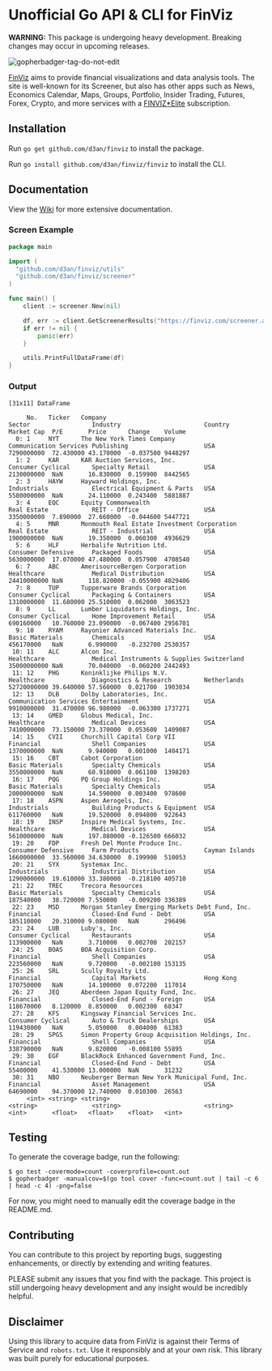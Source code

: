 # Unofficial Go API & CLI for FinViz

**WARNING:** This package is undergoing heavy development. Breaking changes may occur in upcoming releases.

![gopherbadger-tag-do-not-edit](https://img.shields.io/badge/Go%20Coverage-52%25-brightgreen.svg?longCache=true&style=flat)

[FinViz](https://finviz.com/?a=128493348) aims to provide financial visualizations and data analysis tools.
The site is well-known for its Screener, but also has other apps such as News, Economics Calendar, Maps, Groups,
Portfolio, Insider Trading, Futures, Forex, Crypto, and more services with a [FINVIZ*Elite](https://finviz.com/elite.ashx?a=128493348) subscription.

## Installation

Run `go get github.com/d3an/finviz` to install the package.

Run `go install github.com/d3an/finviz/finviz` to install the CLI.

## Documentation

View the [Wiki](https://github.com/d3an/finviz/wiki) for more extensive documentation.

### Screen Example

```go
package main

import (
  "github.com/d3an/finviz/utils"
  "github.com/d3an/finviz/screener"
)

func main() {
    client := screener.New(nil)

    df, err := client.GetScreenerResults("https://finviz.com/screener.ashx?v=110&s=ta_unusualvolume&f=exch_nyse,cap_largeunder&o=-volume")
    if err != nil {
        panic(err)
    }

    utils.PrintFullDataFrame(df)
}
```

### Output

```
[31x11] DataFrame

     No.   Ticker   Company                                         Sector                 Industry                       Country        Market Cap  P/E       Price      Change    Volume
  0: 1     NYT      The New York Times Company                      Communication Services Publishing                     USA            7290000000  72.430000 43.170000  -0.037500 9448297
  1: 2     KAR      KAR Auction Services, Inc.                      Consumer Cyclical      Specialty Retail               USA            2130000000  NaN       16.830000  0.159900  8442565
  2: 3     HAYW     Hayward Holdings, Inc.                          Industrials            Electrical Equipment & Parts   USA            5580000000  NaN       24.110000  0.243400  5881887
  3: 4     EQC      Equity Commonwealth                             Real Estate            REIT - Office                  USA            3350000000  7.890000  27.660000  -0.044600 5447721
  4: 5     MNR      Monmouth Real Estate Investment Corporation     Real Estate            REIT - Industrial              USA            1900000000  NaN       19.350000  0.060300  4936629
  5: 6     HLF      Herbalife Nutrition Ltd.                        Consumer Defensive     Packaged Foods                 USA            5630000000  17.070000 47.480000  0.057900  4708540
  6: 7     ABC      AmerisourceBergen Corporation                   Healthcare             Medical Distribution           USA            24410000000 NaN       118.820000 -0.055900 4029406
  7: 8     TUP      Tupperware Brands Corporation                   Consumer Cyclical      Packaging & Containers         USA            1310000000  11.680000 25.510000  0.062000  3063523
  8: 9     LL       Lumber Liquidators Holdings, Inc.               Consumer Cyclical      Home Improvement Retail        USA            690160000   10.760000 23.090000  -0.067400 2956701
  9: 10    RYAM     Rayonier Advanced Materials Inc.                Basic Materials        Chemicals                      USA            456170000   NaN       6.990000   -0.232700 2530357
 10: 11    ALC      Alcon Inc.                                      Healthcare             Medical Instruments & Supplies Switzerland    35000000000 NaN       70.040000  -0.060200 2442493
 11: 12    PHG      Koninklijke Philips N.V.                        Healthcare             Diagnostics & Research         Netherlands    52720000000 39.640000 57.560000  0.021700  1903034
 12: 13    DLB      Dolby Laboratories, Inc.                        Communication Services Entertainment                  USA            9910000000  31.470000 96.980000  -0.063300 1737271
 13: 14    GMED     Globus Medical, Inc.                            Healthcare             Medical Devices                USA            7410000000  73.150000 73.370000  0.053600  1409087
 14: 15    CVII     Churchill Capital Corp VII                      Financial              Shell Companies                USA            1370000000  NaN       9.940000   0.001000  1404171
 15: 16    CBT      Cabot Corporation                               Basic Materials        Specialty Chemicals            USA            3550000000  NaN       60.910000  0.061100  1398203
 16: 17    PQG      PQ Group Holdings Inc.                          Basic Materials        Specialty Chemicals            USA            2000000000  NaN       14.590000  0.003400  978600
 17: 18    ASPN     Aspen Aerogels, Inc.                            Industrials            Building Products & Equipment  USA            611760000   NaN       19.520000  0.094800  922643
 18: 19    INSP     Inspire Medical Systems, Inc.                   Healthcare             Medical Devices                USA            5610000000  NaN       197.880000 -0.126500 666032
 19: 20    FDP      Fresh Del Monte Produce Inc.                    Consumer Defensive     Farm Products                  Cayman Islands 1660000000  33.560000 34.630000  0.199900  510053
 20: 21    SYX      Systemax Inc.                                   Industrials            Industrial Distribution        USA            1290000000  19.610000 33.380000  -0.218100 405710
 21: 22    TREC     Trecora Resources                               Basic Materials        Specialty Chemicals            USA            187540000   38.720000 7.550000   -0.009200 336389
 22: 23    MSD      Morgan Stanley Emerging Markets Debt Fund, Inc. Financial              Closed-End Fund - Debt         USA            185110000   20.310000 9.080000   NaN       296496
 23: 24    LUB      Luby's, Inc.                                    Consumer Cyclical      Restaurants                    USA            113900000   NaN       3.710000   0.002700  202157
 24: 25    BOAS     BOA Acquisition Corp.                           Financial              Shell Companies                USA            223560000   NaN       9.720000   -0.002100 153135
 25: 26    SRL      Scully Royalty Ltd.                             Financial              Capital Markets                Hong Kong      170750000   NaN       14.100000  0.072200  117014
 26: 27    JEQ      Aberdeen Japan Equity Fund, Inc.                Financial              Closed-End Fund - Foreign      USA            118670000   8.120000  8.850000   0.002300  68347  
 27: 28    KFS      Kingsway Financial Services Inc.                Consumer Cyclical      Auto & Truck Dealerships       USA            119430000   NaN       5.050000   0.004000  61383  
 28: 29    SPGS     Simon Property Group Acquisition Holdings, Inc. Financial              Shell Companies                USA            338790000   NaN       9.820000   -0.008100 55895  
 29: 30    EGF      BlackRock Enhanced Government Fund, Inc.        Financial              Closed-End Fund - Debt         USA            55400000    41.530000 13.000000  NaN       31232  
 30: 31    NBO      Neuberger Berman New York Municipal Fund, Inc.  Financial              Asset Management               USA            64690000    94.370000 12.740000  0.010300  26563  
     <int> <string> <string>                                        <string>               <string>                       <string>       <int>       <float>   <float>    <float>   <int>  
```

## Testing

To generate the coverage badge, run the following:

```command line
$ go test -covermode=count -coverprofile=count.out
$ gopherbadger -manualcov=$(go tool cover -func=count.out | tail -c 6 | head -c 4) -png=false
```

For now, you might need to manually edit the coverage badge in the README.md.

## Contributing

You can contribute to this project by reporting bugs, suggesting enhancements, or directly by extending and writing features.

PLEASE submit any issues that you find with the package. This project is still undergoing heavy development and any insight would be incredibly helpful.

## Disclaimer

Using this library to acquire data from FinViz is against their Terms of Service and `robots.txt`.
Use it responsibly and at your own risk. This library was built purely for educational purposes.
